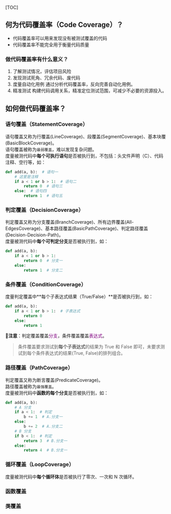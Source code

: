 <!-- title: 【今日份学习】什么是代码覆盖率（一） -->
<!-- date: 2021-10-22 13:16:30 -->
<!-- Table of Content -->
[TOC]

## 何为代码覆盖率（Code Coverage）？
- 代码覆盖率可以用来发现没有被测试覆盖的代码
- 代码覆盖率不能完全用于衡量代码质量
### 做代码覆盖率有什么意义？
1. 了解测试情况，评估项目风险
2. 发现测试死角、冗余代码、废代码
3. 度量自动化用例
   通过分析代码覆盖率，反向完善自动化用例。
4. 精准测试
   构建代码调用关系，精准定位测试范围，可减少不必要的资源投入。  
  
## 如何做代码覆盖率？
### 语句覆盖（StatementCoverage）
语句覆盖又称为行覆盖(LineCoverage)、段覆盖(SegmentCoverage)、基本块覆(BasicBlockCoverage)。  
语句覆盖被称为`最弱覆盖`，难以发现复杂问题。  
度量被测代码中**每个可执行语句**是否被执行到，不包括：头文件声明（C）、代码注释、空行等，如：
```python
def add(a, b):  # 语句一
    # 这里是注释
    if a < 1 or b > 1:  # 语句二
        return 0  # 语句三
    else:  # 语句四
        return 1  # 语句五
```

### 判定覆盖（DecisionCoverage）
判定覆盖又称为分支覆盖(BranchCoverage)、所有边界覆盖(All-EdgesCoverage)、基本路径覆盖(BasicPathCoverage)、判定路径覆盖(Decision-Decision-Path)。  
度量被测代码中**每个可判定分支**是否被执行到，如：
```python
def add(a, b):
    if a < 1 or b > 1:
        return 0  # 分支一
    else:
        return 1  # 分支二
```

### 条件覆盖（ConditionCoverage）
度量判定覆盖中**每个子表达式结果（True/False）**是否被执行到，如：
```python
def add(a, b):
    if a < 1 or b > 1:  # 子表达式
        return 0
    else:
        return 1
```
**💬注意**：判定覆盖覆盖<font color="purple">分支</font>，条件覆盖覆盖<font color="purple">表达式</font>。
> 条件覆盖要求测试到**每个子表达式**的结果为 True 和 False 即可，未要求测试到每个条件表达式的结果(True, False)的排列组合。

### 路径覆盖（PathCoverage）
判定覆盖又称为断言覆盖(PredicateCoverage)。  
路径覆盖被称为`最强覆盖`。  
度量被测代码中**函数的每个分支**是否被执行到，如：
```python
def add(a, b):
    # A 分支
    if a < 1:  # 判定
        b += 1  # A.分支一
    else:
        b += 2  # A.分支二
    # B 分支
    if b < 1:  # 判定
        return 3  # B.分支一
    else:
        return 4  # B.分支一
```

### 循环覆盖（LoopCoverage）
度量被测代码中**每个循环体**是否被执行了零次、一次和 N 次循环。

### 函数覆盖

### 类覆盖